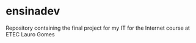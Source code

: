 # ensinadev
 Repository containing the final project for my IT for the Internet course at ETEC Lauro Gomes
